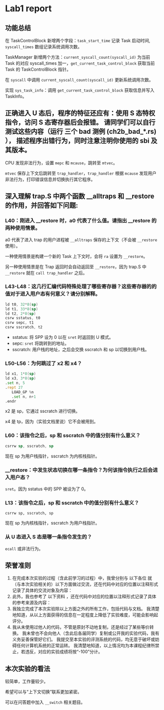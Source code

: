 # Lab1 report

## 功能总结

在 TaskControlBlock 新增两个字段：`task_start_time` 记录 Task 启动时间, `syscall_times` 数组记录系统调用次数。

TaskManager 新增两个方法：`current_syscall_count(syscall_id)` 为当前 Task 的对应 syscall_times 加一，`get_current_task_control_block` 获取当前 Task 的 TaskControlBlock 指针。

在 `syscall` 中调用 `current_syscall_count(syscall_id)` 更新系统调用次数。

实现 `sys_task_info`：调用 `get_current_task_control_block` 获取信息并写入 TaskInfo。

## 正确进入 U 态后，程序的特征还应有：使用 S 态特权指令，访问 S 态寄存器后会报错。 请同学们可以自行测试这些内容（运行 三个 bad 测例 (ch2b_bad_*.rs) ）， 描述程序出错行为，同时注意注明你使用的 sbi 及其版本。

CPU 发现非法行为，设置 `mepc` 和 `mcause`，跳转至 `mtvec`。

`mtvec` 保存上下文后跳转至 `trap_handler`，`trap_handler` 根据 `mcause` 发现用户非法行为，打印错误信息并切换执行其它程序。

## 深入理解 trap.S 中两个函数 __alltraps 和 __restore 的作用，并回答如下问题:

### L40：刚进入 __restore 时，a0 代表了什么值。请指出 __restore 的两种使用情景。

a0 代表了进入 trap 的用户进程被 `__alltraps` 保存的上下文（不会被 `__restore` 使用）。

一种使用情景是构建一个新的 Task 上下文时，会将 `ra` 设置为 `__restore`。

另一种使用情景是在 Trap 返回时会自动返回至 `__restore`，因为 trap.S 中 `__restore` 就在 `call trap_handler` 之后。

### L43-L48：这几行汇编代码特殊处理了哪些寄存器？这些寄存器的的值对于进入用户态有何意义？请分别解释。

```asm
ld t0, 32*8(sp)
ld t1, 33*8(sp)
ld t2, 2*8(sp)
csrw sstatus, t0
csrw sepc, t1
csrw sscratch, t2
```

- sstatus: 将 SPP 设为 0 以在 `sret` 时返回到 U 模式。
- sepc: `sret` 将跳转到的地址。
- sscratch: 用户栈的地址，之后会交换 sscratch 和 sp 以切换到用户栈。

### L50-L56：为何跳过了 x2 和 x4？

```asm
ld x1, 1*8(sp)
ld x3, 3*8(sp)
.set n, 5
.rept 27
   LOAD_GP %n
   .set n, n+1
.endr
```

x2 是 sp，它通过 sscratch 进行切换。

x4 是 tp，因为（实验文档里说）它不会被用到。

### L60：该指令之后，sp 和 sscratch 中的值分别有什么意义？

```asm
csrrw sp, sscratch, sp
```

现在 sp 为用户栈指针，sscratch 为内核栈指针。

### __restore：中发生状态切换在哪一条指令？为何该指令执行之后会进入用户态？

`sret`。因为 sstatus 中的 SPP 被设为了 0。

### L13：该指令之后，sp 和 sscratch 中的值分别有什么意义？

```
csrrw sp, sscratch, sp
```

现在 sp 为内核栈指针，sscratch 为用户栈指针。

### 从 U 态进入 S 态是哪一条指令发生的？

`ecall` 或非法行为。

## 荣誉准则

1. 在完成本次实验的过程（含此前学习的过程）中，我曾分别与 以下各位 就（与本次实验相关的）以下方面做过交流，还在代码中对应的位置以注释形式记录了具体的交流对象及内容：
2. 此外，我也参考了 以下资料 ，还在代码中对应的位置以注释形式记录了具体的参考来源及内容：
3. 我独立完成了本次实验除以上方面之外的所有工作，包括代码与文档。 我清楚地知道，从以上方面获得的信息在一定程度上降低了实验难度，可能会影响起评分。
4. 我从未使用过他人的代码，不管是原封不动地复制，还是经过了某些等价转换。 我未曾也不会向他人（含此后各届同学）复制或公开我的实验代码，我有义务妥善保管好它们。 我提交至本实验的评测系统的代码，均无意于破坏或妨碍任何计算机系统的正常运转。 我清楚地知道，以上情况均为本课程纪律所禁止，若违反，对应的实验成绩将按“-100”分计。

## 本次实验的看法

较简单，工作量较少。

希望可以与“上下文切换”联系更加紧密。

可以在问答题中加入 `__switch` 相关题目。

